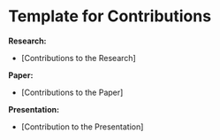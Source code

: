 Template for Contributions
==========================

**Research:**
- [Contributions to the Research]

**Paper:**
- [Contributions to the Paper]

**Presentation:**
- [Contribution to the Presentation]
